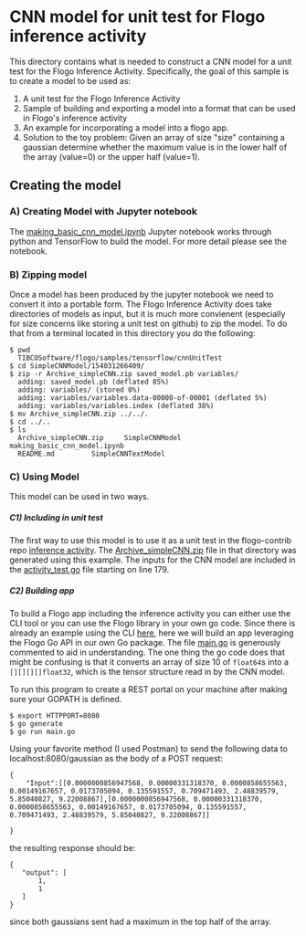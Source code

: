 # CNN model for unit test for Flogo inference activity

This directory contains what is needed to construct a CNN model for a unit test for the Flogo Inference Activity.  Specifically, the goal of this sample is to create a model to be used as:
1. A unit test for the Flogo Inference Activity
2. Sample of building and exporting a model into a format that can be used in Flogo's inference activity
3. An example for incorporating a model into a flogo app.
4. Solution to the toy problem: Given an array of size "size" containing a gaussian determine whether the maximum value is in the lower half of the array (value=0) or the upper half (value=1).

## Creating the model
### A) Creating Model with Jupyter notebook

The [making_basic_cnn_model.ipynb](making_basic_cnn_model.ipynb) Jupyter notebook works through python and TensorFlow to build the model.  For more detail please see the notebook.

### B) Zipping model
Once a model has been produced by the jupyter notebook we need to convert it into a portable form.  The Flogo Inference Activity does take directories of models as input, but it is much more convienent (especially for size concerns like storing a unit test on github) to zip the model.  To do that from a terminal located in this directory you do the following:
```
$ pwd  
  TIBCOSoftware/flogo/samples/tensorflow/cnnUnitTest
$ cd SimpleCNNModel/154031266409/
$ zip -r Archive_simpleCNN.zip saved_model.pb variables/
  adding: saved_model.pb (deflated 85%)
  adding: variables/ (stored 0%)
  adding: variables/variables.data-00000-of-00001 (deflated 5%)
  adding: variables/variables.index (deflated 38%)
$ mv Archive_simpleCNN.zip ../../.
$ cd ../..
$ ls
  Archive_simpleCNN.zip		SimpleCNNModel			making_basic_cnn_model.ipynb
  README.md			SimpleCNNTextModel
```

### C) Using Model
This model can be used in two ways.

##### C1) Including in unit test

The first way to use this model is to use it as a unit test in the flogo-contrib repo [inference activity](https://github.com/project-flogo/ml/tree/master/activity/inference).  The [Archive_simpleCNN.zip](https://github.com/project-flogo/ml/tree/master/activity/inference/testModels/Archive_simpleCNN.zip) file in that directory was generated using this example.  The inputs for the CNN model are included in the [activity_test.go](https://github.com/project-flogo/ml/blob/master/activity/inference/activity_test.go) file starting on line 179.

##### C2) Building app

To build a Flogo app including the inference activity you can either use the CLI tool or you can use the Flogo library in your own go code.  Since there is already an example using the CLI [here](https://github.com/project-flogo/ml/tree/master/examples/streamingOutlier), here we will build an app leveraging the Flogo Go API in our own Go package.  The file [main.go](main.go) is generously commented to aid in understanding.  The one thing the go code does that might be confusing is that it converts an array of size 10 of `float64`s into a `[][][][]float32`, which is the tensor structure read in by the CNN model.

To run this program to create a REST portal on your machine after making sure your GOPATH is defined.

```
$ export HTTPPORT=8080
$ go generate
$ go run main.go
```

Using your favorite method (I used Postman) to send the following data to localhost:8080/gaussian as the body of a POST request:

```
{
	"Input":[[0.0000000856947568, 0.00000331318370, 0.0000858655563, 0.00149167657, 0.0173705094, 0.135591557, 0.709471493, 2.48839579, 5.85040827, 9.22008867],[0.0000000856947568, 0.00000331318370, 0.0000858655563, 0.00149167657, 0.0173705094, 0.135591557, 0.709471493, 2.48839579, 5.85040827, 9.22008867]]
	
}
```

the resulting response should be:

 ```
 {
    "output": [
        1,
        1
    ]
}
 ```
 since both gaussians sent had a maximum in the top half of the array.
